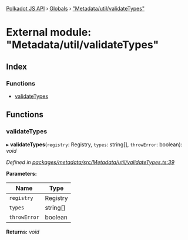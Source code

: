 [Polkadot JS API](../README.md) › [Globals](../globals.md) › ["Metadata/util/validateTypes"](_metadata_util_validatetypes_.md)

# External module: "Metadata/util/validateTypes"

## Index

### Functions

* [validateTypes](_metadata_util_validatetypes_.md#validatetypes)

## Functions

###  validateTypes

▸ **validateTypes**(`registry`: Registry, `types`: string[], `throwError`: boolean): *void*

*Defined in [packages/metadata/src/Metadata/util/validateTypes.ts:39](https://github.com/polkadot-js/api/blob/b1a657d68/packages/metadata/src/Metadata/util/validateTypes.ts#L39)*

**Parameters:**

Name | Type |
------ | ------ |
`registry` | Registry |
`types` | string[] |
`throwError` | boolean |

**Returns:** *void*
